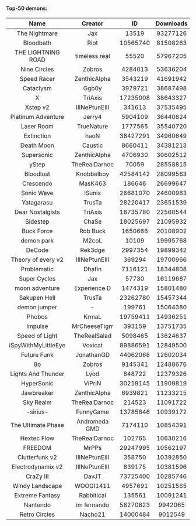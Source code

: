 #### Top-50 demons:

| Name | Creator | ID | Downloads | Likes |
|:---:|:---:|:---:|:---:|:---:|
| The Nightmare | Jax | 13519 | 93277126 | 5034172
| Bloodbath | Riot | 10565740 | 81508263 | 3939623
| THE LIGHTNING ROAD | timeless real | 55520 | 57967205 | 2831412
| Nine Circles | Zobros | 4284013 | 53636204 | 2936648
| Speed Racer | ZenthicAlpha | 3543219 | 41691942 | 2202745
| Cataclysm | Ggb0y | 3979721 | 38687498 | 1258725
| X | TriAxis | 17235008 | 38643327 | 2002260
| Xstep v2 | IIINePtunEIII | 341613 | 37535495 | 1505490
| Platinum Adventure | Jerry4 | 5904109 | 36440824 | 2363252
| Laser Room | TrueNature | 1777565 | 35540720 | 1170893
| Extinction | haoN | 38427291 | 34960649 | 1249771
| Death Moon  | Caustic | 8660411 | 34381213 | 1779598
| Supersonic | ZenthicAlpha | 4706930 | 30602512 | 1459850
| yStep | TheRealDarnoc | 70059 | 28558815 | 1028705
| Bloodlust | Knobbelboy | 42584142 | 28099563 | 925661
| Crescendo | MasK463 | 186646 | 26699647 | 993638
| Sonic Wave | lSunix | 26681070 | 24600983 | 812116
| Yatagarasu  | TrusTa | 28220417 | 23651539 | 943285
| Dear Nostalgists | TriAxis | 18735780 | 22560544 | 1256566
| Sidestep | ChaSe | 18025697 | 21095932 | 949377
| Buck Force | Rob Buck | 1650666 | 20108902 | 568678
| demon park | M2coL | 10109 | 19995768 | 723021
| DeCode | Rek3dge | 2997354 | 19899342 | 967971
| Theory of every v2 | IIINePtunEIII | 369294 | 19700966 | 761578
| Problematic | Dhafin | 7116121 | 18344808 | 1015752
| Super Cycles | Jax | 57730 | 16119687 | 626336
| moon adventure | Experience D | 1474319 | 15801480 | 488750
| Sakupen Hell | TrusTa | 23262780 | 15457344 | 500905
| demon jumper | - | 199761 | 15064380 | 583306
| Phobos | KrmaL | 19759411 | 14936251 | 576374
| Impulse | MrCheeseTigrr | 393159 | 13751735 | 760834
| Speed of Light | TheRealSalad | 5098465 | 13624637 | 705918
| iSpyWithMyLittleEye | Voxicat | 89886591 | 12849500 | 1218707
| Future Funk | JonathanGD | 44062068 | 12602034 | 637675
| 8o | Zobros | 9145341 | 12488676 | 680240
| Lights And Thunder | Lyod | 848722 | 12379326 | 622749
| HyperSonic | ViPriN | 30219145 | 11909819 | 480839
| Jawbreaker | ZenthicAlpha | 6939821 | 11233215 | 638799
| Sky Realm | TheRealDarnoc | 214523 | 11091722 | 499410
| -sirius- | FunnyGame | 13785846 | 10939172 | 706019
| The Ultimate Phase | Andromeda GMD | 7174110 | 10854391 | 460182
| Hextec Flow | TheRealDarnoc | 102765 | 10630216 | 518202
| FREEDOM | MrPPs | 29247995 | 10562197 | 572742
| Clutterfunk v2 | IIINePtunEIII | 358750 | 10392850 | 463686
| Electrodynamix v2 | IIINePtunEIII | 839175 | 10381596 | 406500
| CraZy III | DavJT | 73725400 | 10285746 | 588348
| Windy Landscape | WOOGI1411 | 4957691 | 10251565 | 622991
| Extreme Fantasy | Rabbitical | 135561 | 10091241 | 431110
| Nantendo | im fernando | 58270823 | 9942065 | 656190
| Retro Circles | Nacho21 | 14000484 | 9012549 | 606501
